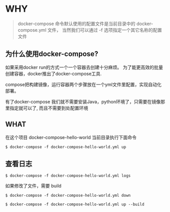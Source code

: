 

# WHY

> docker-compose 命令默认使用的配置文件是当前目录中的 docker-compose.yml 文件，
>当然我们可以通过 -f 选项指定一个其它名称的配置文件
  


## 为什么使用docker-compose?
如果采用docker run的方式一个一个容器去创建十分麻烦。
为了能更高效的批量创建容器，docker推出了docker-compose工具.

compose把构建镜像，运行容器两个步骤放在一个yml文件里配置，实现自动化部署。

有了docker-compose 我们就不需要安装Java，python环境了，只需要在镜像那里指定就可以了,
而且不需要到处配置环境


## WHAT
在这个项目 docker-compose-hello-world 当前目录执行下面命令
```shell script
$ docker-compose -f docker-compose-hello-world.yml up
```

## 查看日志

```shell script
$ docker-compose -f docker-compose-hello-world.yml logs
```

如果修改了文件，需要 build

```shell script
$ docker-compose -f docker-compose-hello-world.yml down

$ docker-compose -f docker-compose-hello-world.yml up --build
```